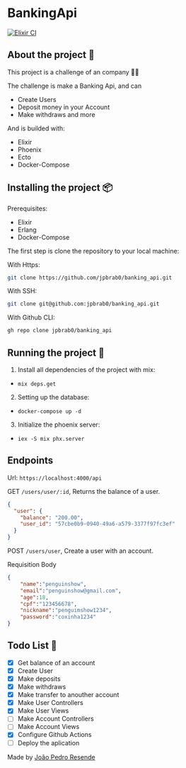 # BankingApi

[![Elixir CI](https://github.com/jpbrab0/banking_api/actions/workflows/elixir.yml/badge.svg)](https://github.com/jpbrab0/banking_api/actions/workflows/elixir.yml)
## About the project 📜

This project is a challenge of an company 👀💚

The challenge is make a Banking Api, and can 
* Create Users
* Deposit money in your Account
* Make withdraws and more

And is builded with:
* Elixir
* Phoenix
* Ecto
* Docker-Compose

## Installing the project 📦

Prerequisites:
* Elixir
* Erlang
* Docker-Compose

The first step is clone the repository to your local machine:

With Https:

```bash
git clone https://github.com/jpbrab0/banking_api.git
```

With SSH:

```bash
git clone git@github.com:jpbrab0/banking_api.git
```

With Github CLI:

```bash
gh repo clone jpbrab0/banking_api
```

## Running the project 🏃

1. Install all dependencies of the project with mix:
  * ``mix deps.get``

2. Setting up the database:
  * ``docker-compose up -d``

3. Initialize the phoenix server:
  * ``iex -S mix phx.server``

## Endpoints

Url: ``https://localhost:4000/api``

GET ``/users/user/:id``, Returns the balance of a user.

```json
{
  "user": {
    "balance": "200.00",
    "user_id": "57cbe0b9-0940-49a6-a579-3377f97fc3ef"
  }
}
```

POST ``/users/user``, Create a user with an account.

Requisition Body
```json
{
	"name":"penguinshow",
	"email":"penguinshow@gmail.com",
	"age":18,
	"cpf":"123456678",
	"nickname":"penguimshow1234",
	"password":"coxinha1234"
}
```

## Todo List 📝

- [x] Get balance of an account
- [x] Create User
- [x] Make deposits
- [x] Make withdraws
- [x] Make transfer to anouther account
- [x] Make User Controllers
- [x] Make User Views
- [ ] Make Account Controllers
- [ ] Make Account Views
- [x] Configure Github Actions
- [ ] Deploy the aplication

Made by [João Pedro Resende](https://jpres.dev)
